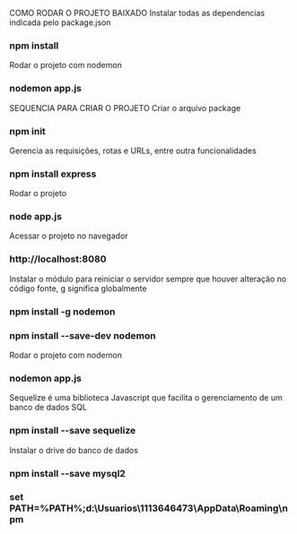 COMO RODAR O PROJETO BAIXADO
Instalar todas as dependencias indicada pelo package.json
### npm install

Rodar o projeto com nodemon
### nodemon app.js



SEQUENCIA PARA CRIAR O PROJETO
Criar o arquivo package
### npm init

Gerencia as requisições, rotas e URLs, entre outra funcionalidades
### npm install express

Rodar o projeto 
### node app.js

Acessar o projeto no navegador
### http://localhost:8080

Instalar o módulo para reiniciar o servidor sempre que houver alteração no código fonte, g significa globalmente
### npm install -g nodemon
### npm install --save-dev nodemon

Rodar o projeto com nodemon
### nodemon app.js

Sequelize é uma biblioteca Javascript que facilita o gerenciamento de um banco de dados SQL
### npm install --save sequelize

Instalar o drive do banco de dados
### npm install --save mysql2

### set PATH=%PATH%;d:\Usuarios\1113646473\AppData\Roaming\npm